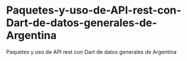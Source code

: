 # Paquetes-y-uso-de-API-rest-con-Dart-de-datos-generales-de-Argentina
Paquetes y uso de API rest con Dart de datos generales de Argentina
